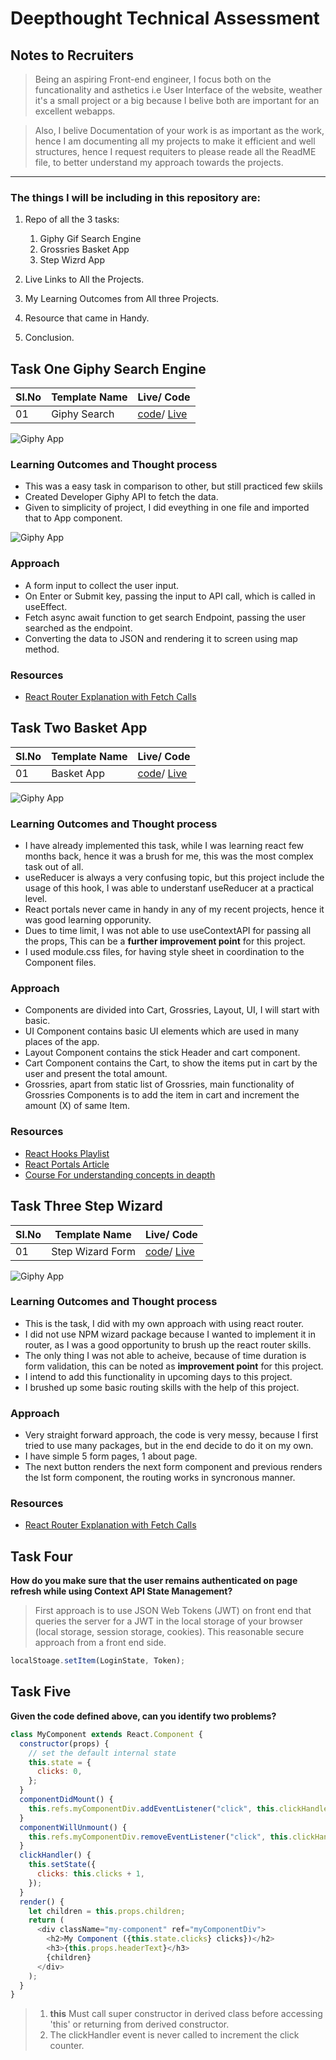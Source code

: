 # Deepthought Technical Assessment

## Notes to Recruiters

> Being an aspiring Front-end engineer, I focus both on the funcationality and asthetics i.e User Interface of the website, weather it's a small project or a big because I belive both are important for an excellent webapps.

> Also, I belive Documentation of your work is as important as the work, hence I am documenting all my projects to make it efficient and well structures, hence I request requiters to please reade all the ReadME file, to better understand my approach towards the projects.

---

### The things I will be including in this repository are:

1. Repo of all the 3 tasks:

   1. Giphy Gif Search Engine
   1. Grossries Basket App
   1. Step Wizrd App

2. Live Links to All the Projects.
3. My Learning Outcomes from All three Projects.
4. Resource that came in Handy.
5. Conclusion.

## Task One Giphy Search Engine

| Sl.No | Template Name | Live/ Code                                                                                                                         |
| ----- | ------------- | ---------------------------------------------------------------------------------------------------------------------------------- |
| 01    | Giphy Search  | [code](https://github.com/dhruvsharma1999/Deepthought-tasks/tree/main/giphy-search)/ [Live](https://giphy-gif-search.netlify.app/) |

![Giphy App](/img/giphy.png)

### Learning Outcomes and Thought process

- This was a easy task in comparison to other, but still practiced few skiils
- Created Developer Giphy API to fetch the data.
- Given to simplicity of project, I did eveything in one file and imported that to App component.

![Giphy App](/img/gifgiphymodel.png)

### Approach

- A form input to collect the user input.
- On Enter or Submit key, passing the input to API call, which is called in useEffect.
- Fetch async await function to get search Endpoint, passing the user searched as the endpoint.
- Converting the data to JSON and rendering it to screen using map method.

### Resources

- [React Router Explanation with Fetch Calls](https://www.youtube.com/watch?v=Law7wfdg_ls&list=PLfCYvVaTsn8d20NVyCJIJCEeqNVBlQh5k&index=3&t=1621s)

## Task Two Basket App

| Sl.No | Template Name | Live/ Code                                                                                                                           |
| ----- | ------------- | ------------------------------------------------------------------------------------------------------------------------------------ |
| 01    | Basket App    | [code](https://github.com/dhruvsharma1999/Deepthought-tasks/tree/main/basket-app)/ [Live](https://basket-grossries-app.netlify.app/) |

![Giphy App](/img/grossries.png)

### Learning Outcomes and Thought process

- I have already implemented this task, while I was learning react few months back, hence it was a brush for me, this was the most complex task out of all.
- useReducer is always a very confusing topic, but this project include the usage of this hook, I was able to understanf useReducer at a practical level.
- React portals never came in handy in any of my recent projects, hence it was good learning opporunity.
- Dues to time limit, I was not able to use useContextAPI for passing all the props, This can be a **further improvement point** for this project.
- I used module.css files, for having style sheet in coordination to the Component files.

### Approach

- Components are divided into Cart, Grossries, Layout, UI, I will start with basic.
- UI Component contains basic UI elements which are used in many places of the app.
- Layout Component contains the stick Header and cart component.
- Cart Component contains the Cart, to show the items put in cart by the user and present the total amount.
- Grossries, apart from static list of Grossries, main functionality of Grossries Components is to add the item in cart and increment the amount (X) of same Item.

### Resources

- [React Hooks Playlist](https://www.youtube.com/playlist?list=PLC3y8-rFHvwisvxhZ135pogtX7_Oe3Q3A)
- [React Portals Article](https://medium.com/hackernoon/using-a-react-16-portal-to-do-something-cool-2a2d627b0202)
- [Course For understanding concepts in deapth](https://www.udemy.com/course/react-the-complete-guide-incl-redux/)

## Task Three Step Wizard

| Sl.No | Template Name    | Live/ Code                                                                                                                                  |
| ----- | ---------------- | ------------------------------------------------------------------------------------------------------------------------------------------- |
| 01    | Step Wizard Form | [code](https://github.com/dhruvsharma1999/Deepthought-tasks/tree/main/step-wiz)/ [Live](https://simple-wizard-step-form-react.netlify.app/) |

![Giphy App](/img/wizard.png)

### Learning Outcomes and Thought process

- This is the task, I did with my own approach with using react router.
- I did not use NPM wizard package because I wanted to implement it in router, as I was a good opportunity to brush up the react router skills.
- The only thing I was not able to acheive, because of time duration is form validation, this can be noted as **improvement point** for this project.
- I intend to add this functionality in upcoming days to this project.
- I brushed up some basic routing skills with the help of this project.

### Approach

- Very straight forward approach, the code is very messy, because I first tried to use many packages, but in the end decide to do it on my own.
- I have simple 5 form pages, 1 about page.
- The next button renders the next form component and previous renders the lst form component, the routing works in syncronous manner.

### Resources

- [React Router Explanation with Fetch Calls](https://www.youtube.com/watch?v=Law7wfdg_ls&list=PLfCYvVaTsn8d20NVyCJIJCEeqNVBlQh5k&index=3&t=1621s)

## Task Four

**How do you make sure that the user remains authenticated on page refresh while using Context API State Management?**

> First approach is to use JSON Web Tokens (JWT) on front end that queries the server for a JWT in the local storage of your browser (local storage, session storage, cookies). This reasonable secure approach from a front end side.

```javascript
localStoage.setItem(LoginState, Token);
```

## Task Five

**Given the code defined above, can you identify two problems?**

```javascript
class MyComponent extends React.Component {
  constructor(props) {
    // set the default internal state
    this.state = {
      clicks: 0,
    };
  }
  componentDidMount() {
    this.refs.myComponentDiv.addEventListener("click", this.clickHandler);
  }
  componentWillUnmount() {
    this.refs.myComponentDiv.removeEventListener("click", this.clickHandler);
  }
  clickHandler() {
    this.setState({
      clicks: this.clicks + 1,
    });
  }
  render() {
    let children = this.props.children;
    return (
      <div className="my-component" ref="myComponentDiv">
        <h2>My Component ({this.state.clicks} clicks})</h2>
        <h3>{this.props.headerText}</h3>
        {children}
      </div>
    );
  }
}
```

> 1. **this** Must call super constructor in derived class before accessing 'this' or returning from derived constructor.
> 2. The clickHandler event is never called to increment the click counter.
